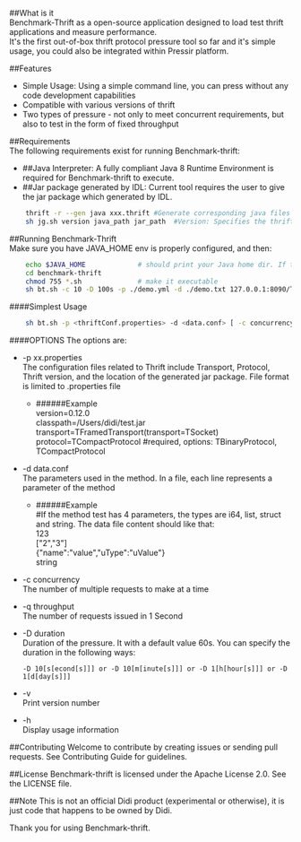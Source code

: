 
##What is it  
Benchmark-Thrift as a open-source application designed to load test thrift applications and measure performance.  
It's the first out-of-box thrift protocol pressure tool so far and it's simple usage, you could also be integrated within Pressir platform.

##Features  
   * Simple Usage: Using a simple command line, you can press without any code development capabilities   
   * Compatible with various versions of thrift
   * Two types of pressure - not only to meet concurrent requirements, but also to test in the form of fixed throughput

##Requirements  
The following requirements exist for running Benchmark-thrift:
   * ##Java Interpreter:
     A fully compliant Java 8 Runtime Environment is required for Benchmark-thrift to execute.
   * ##Jar package generated by IDL:
     Current tool requires the user to give the jar package which generated by IDL. 
```bash
    thrift -r --gen java xxx.thrift #Generate corresponding java files by command
    sh jg.sh version java_path jar_path  #Version: Specifies the thrift version, java_path: Specifies the Java folder path generated by executing the previous command, and jar_path: Specifies the location and name of the final jar package
```        
##Running Benchmark-Thrift  
   Make sure you have JAVA_HOME env is properly configured, and then: 
```bash
    echo $JAVA_HOME             # should print your Java home dir. If the command fails, you need to install the Java environment. Java Downloads: https://www.oracle.com/technetwork/java/javase/downloads/index.html
    cd benchmark-thrift
    chmod 755 *.sh              # make it executable
    sh bt.sh -c 10 -D 100s -p ./demo.yml -d ./demo.txt 127.0.0.1:8090/Test/test # run it. If the duration and pressure type are not specified, the default one-minute concurrent execution is achieved
```

####Simplest Usage  
```bash
    sh bt.sh -p <thriftConf.properties> -d <data.conf> [ -c concurrency ] [ -n requests ] [options] url
```

####OPTIONS
   The options are:     
   * -p xx.properties   
   The configuration files related to Thrift include Transport, Protocol, Thrift version, and the location of the generated jar package. File format is limited to .properties file
        * ######Example  
         version=0.12.0  
         classpath=/Users/didi/test.jar        
         transport=TFramedTransport(transport=TSocket)  
         protocol=TCompactProtocol  #required, options: TBinaryProtocol, TCompactProtocol          
   * -d data.conf   
   The parameters used in the method. In a file, each line represents a parameter of the method
        * ######Example   
         #If the method test has 4 parameters, the types are i64, list, struct and string. The data file content should like that:  
         123  
         ["2","3"]  
         {"name":"value","uType":"uValue"}  
         string   
   * -c concurrency    
   The number of multiple requests to make at a time
   * -q throughput  
   The number of requests issued in 1 Second
   * -D duration  
   Duration of the pressure. It with a default value 60s. You can specify the duration in the following ways:
   
         -D 10[s[econd[s]]] or -D 10[m[inute[s]]] or -D 1[h[hour[s]]] or -D 1[d[day[s]]]
   * -v     
   Print version number
   * -h  
   Display usage information
   
##Contributing
Welcome to contribute by creating issues or sending pull requests. See Contributing Guide for guidelines.

##License
Benchmark-thrift is licensed under the Apache License 2.0. See the LICENSE file.

##Note
This is not an official Didi product (experimental or otherwise), it is just code that happens to be owned by Didi.

Thank you for using Benchmark-thrift.

